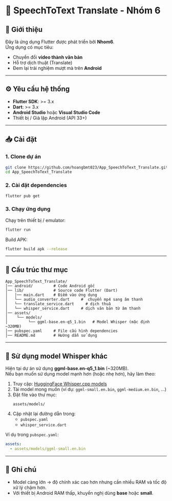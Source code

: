 # 🎤 SpeechToText Translate - Nhóm 6

## 📱 Giới thiệu
Đây là ứng dụng Flutter được phát triển bởi **Nhom6**.  
Ứng dụng có mục tiêu:
- Chuyển đổi **video thành văn bản**
- Hỗ trợ dịch thuật (Translate)
- Đem lại trải nghiệm mượt mà trên **Android**

---

## ⚙️ Yêu cầu hệ thống
- **Flutter SDK**: >= 3.x
- **Dart**: >= 3.x
- **Android Studio** hoặc **Visual Studio Code**
- Thiết bị / Giả lập Android (API 33+)

---

## 📥 Cài đặt

### 1. Clone dự án
```bash
git clone https://github.com/hoangbmt023/App_SpeechToText_Translate.git
cd App_SpeechToText_Translate
```

### 2. Cài đặt dependencies
```bash
flutter pub get
```

### 3. Chạy ứng dụng
Chạy trên thiết bị / emulator:
```bash
flutter run
```

Build APK:
```bash
flutter build apk --release
```

---

## 📂 Cấu trúc thư mục
```
App_SpeechToText_Translate/
│── android/         # Code Android gốc
│── lib/             # Source code Flutter (Dart)
│   │── main.dart    # Điểm vào ứng dụng
│   └── audio_converter.dart     #  chuyển mp4 sang âm thanh
│   └── translate_service.dart     # dịch thuâ
│   └── whisper_service.dart     # dịch văn bản từ âm thanh
│── assets/
│    └── models/
│         └── ggml-base.en-q5_1.bin   # Model Whisper (mặc định ~320MB)
│── pubspec.yaml     # File cấu hình dependencies
│── README.md        # Hướng dẫn sử dụng
```

---

## 🔄 Sử dụng model Whisper khác
Hiện tại dự án sử dụng **ggml-base.en-q5_1.bin** (~320MB).  
Nếu bạn muốn sử dụng model mạnh hơn (hoặc nhẹ hơn), hãy làm theo:

1. Truy cập: [HuggingFace Whisper.cpp models](https://huggingface.co/ggerganov/whisper.cpp)
2. Tải model mong muốn (ví dụ: `ggml-small.en.bin`, `ggml-medium.en.bin`, ...)
3. Đặt file vào thư mục:
   ```
   assets/models/
   ```
4. Cập nhật lại đường dẫn trong:
    - `pubspec.yaml`
    - `whisper_service.dart`

Ví dụ trong `pubspec.yaml`:
```yaml
assets:
  - assets/models/ggml-small.en.bin
```

---

## 📄 Ghi chú
- Model càng lớn → độ chính xác cao hơn nhưng cần nhiều RAM và tốc độ xử lý chậm hơn.
- Với thiết bị Android RAM thấp, khuyến nghị dùng **base** hoặc **small**.  
